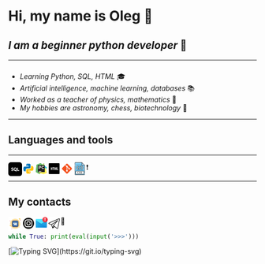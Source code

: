 # **Hi, my name is Oleg 👋**
## *I am a beginner python developer* :baby:
____

###
+ *Learning Python, SQL, HTML* :mortar_board:
+ *Artificial intelligence, machine learning, databases* :books:
+ *Worked as a teacher of physics, mathematics* :briefcase:
+ *My hobbies are astronomy, chess, biotechnology* :telescope:
____
## **Languages and tools**
____
<img align="left" alt="SQL" width= '28px' padding src="./src/img/icons8-sql-52.png">
<img align="left" alt="Python" width= '26px' src="./src/img/icons8-питон.gif">
<img align="left" alt="Pycharm" width= '26px' src="./src/img/icons8-pycharm-48.png">
<img align="left" alt="HTML" width= '26px' src="./src/img/icons8-html-50.png">
<img align="left" alt="Git" width= '26px' src="./src/img/icons8-git-48.png">
<img align="left" alt="CSS" width= '26px' src="./src/img/icons8-css-64.png">

:heavy_exclamation_mark:

___
## **My contacts**
[<img align="left" alt="SQL" width= '28px' padding src="./src/img/icons8-вконтакте-50.png">](https://vk.com/o1eg42)
[<img align="left" alt="Python" width= '26px' src="./src/img/icons8-инстаграм-в-круге-60.png">](https://instagram.com/sh.olezha)
[<img align="left" alt="Pycharm" width= '26px' src="./src/img/icons8-почта-48.png">](2ez4olega@mail.ru)
[<img align="left" alt="HTML" width= '26px' src="./src/img/icons8-телеграмма-app-50.png">](https://t.me/O1eg42)

:link:


```python
while True: print(eval(input('>>>')))
```

[![Typing SVG](https://readme-typing-svg.herokuapp.com?font=Fira+Code&size=17&pause=1000&color=F7F43B&background=000000&center=%D0%BB%D0%BE%D0%B6%D1%8C&vCenter=%D0%B2%D0%B5%D1%80%D0%BD%D0%BE&multiline=true&width=470&height=60&lines=Failure+is+just+an+opportunity+to+start+again%2C;but+more+wisely.)](https://git.io/typing-svg)



<!--
**O1eg322/O1eg322** is a ✨ _special_ ✨ repository because its `README.md` (this file) appears on your GitHub profile.

Here are some ideas to get you started:

- 🔭 I’m currently working on ...
- 🌱 I’m currently learning ...
- 👯 I’m looking to collaborate on ...
- 🤔 I’m looking for help with ...
- 💬 Ask me about ...
- 📫 How to reach me: ...
- 😄 Pronouns: ...
- ⚡ Fun fact: ...
-->
